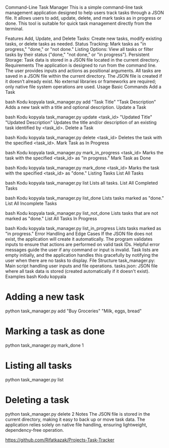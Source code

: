 Command-Line Task Manager
This is a simple command-line task management application designed to help users track tasks through a JSON file. It allows users to add, update, delete, and mark tasks as in progress or done. This tool is suitable for quick task management directly from the terminal.

Features
Add, Update, and Delete Tasks: Create new tasks, modify existing tasks, or delete tasks as needed.
Status Tracking: Mark tasks as "in progress," "done," or "not done."
Listing Options: View all tasks or filter tasks by their status ("done," "not done," or "in progress").
Persistent Storage: Task data is stored in a JSON file located in the current directory.
Requirements
The application is designed to run from the command line.
The user provides inputs and actions as positional arguments.
All tasks are saved in a JSON file within the current directory.
The JSON file is created if it doesn’t already exist.
No external libraries or frameworks are required; only native file system operations are used.
Usage
Basic Commands
Add a Task

bash
Kodu kopyala
task_manager.py add "Task Title" "Task Description"
Adds a new task with a title and optional description.
Update a Task

bash
Kodu kopyala
task_manager.py update <task_id> "Updated Title" "Updated Description"
Updates the title and/or description of an existing task identified by <task_id>.
Delete a Task

bash
Kodu kopyala
task_manager.py delete <task_id>
Deletes the task with the specified <task_id>.
Mark Task as In Progress

bash
Kodu kopyala
task_manager.py mark_in_progress <task_id>
Marks the task with the specified <task_id> as "in progress."
Mark Task as Done

bash
Kodu kopyala
task_manager.py mark_done <task_id>
Marks the task with the specified <task_id> as "done."
Listing Tasks
List All Tasks

bash
Kodu kopyala
task_manager.py list
Lists all tasks.
List All Completed Tasks

bash
Kodu kopyala
task_manager.py list_done
Lists tasks marked as "done."
List All Incomplete Tasks

bash
Kodu kopyala
task_manager.py list_not_done
Lists tasks that are not marked as "done."
List All Tasks In Progress

bash
Kodu kopyala
task_manager.py list_in_progress
Lists tasks marked as "in progress."
Error Handling and Edge Cases
If the JSON file does not exist, the application will create it automatically.
The program validates inputs to ensure that actions are performed on valid task IDs.
Helpful error messages guide the user if any command or input is invalid.
Task lists are empty initially, and the application handles this gracefully by notifying the user when there are no tasks to display.
File Structure
task_manager.py: Main script handling user inputs and file operations.
tasks.json: JSON file where all task data is stored (created automatically if it doesn't exist).
Examples
bash
Kodu kopyala
# Adding a new task
python task_manager.py add "Buy Groceries" "Milk, eggs, bread"

# Marking a task as done
python task_manager.py mark_done 1

# Listing all tasks
python task_manager.py list

# Deleting a task
python task_manager.py delete 2
Notes
The JSON file is stored in the current directory, making it easy to back up or move task data.
The application relies solely on native file handling, ensuring lightweight, dependency-free operation.

https://github.com/Rifatkazak/Projects-Task-Tracker